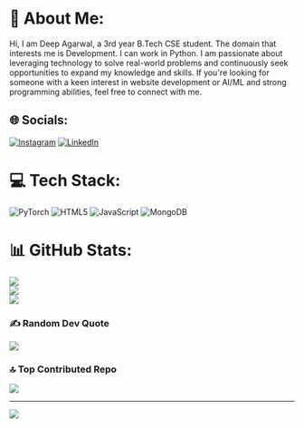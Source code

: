 # 💫 About Me:
Hi, I am Deep Agarwal, a 3rd year B.Tech CSE student. The domain that interests me is Development. I can work in Python. I am passionate about leveraging technology to solve real-world problems and continuously seek opportunities to expand my knowledge and skills. If you're looking for someone with a keen interest in website development or AI/ML and strong programming abilities, feel free to connect with me.


## 🌐 Socials:
[![Instagram](https://img.shields.io/badge/Instagram-%23E4405F.svg?logo=Instagram&logoColor=white)](https://instagram.com/deep___agarwal) [![LinkedIn](https://img.shields.io/badge/LinkedIn-%230077B5.svg?logo=linkedin&logoColor=white)](https://linkedin.com/in/deepagarwal07) 

# 💻 Tech Stack:
![PyTorch](https://img.shields.io/badge/PyTorch-%23EE4C2C.svg?style=for-the-badge&logo=PyTorch&logoColor=white) ![HTML5](https://img.shields.io/badge/html5-%23E34F26.svg?style=for-the-badge&logo=html5&logoColor=white) ![JavaScript](https://img.shields.io/badge/javascript-%23323330.svg?style=for-the-badge&logo=javascript&logoColor=%23F7DF1E) ![MongoDB](https://img.shields.io/badge/MongoDB-%234ea94b.svg?style=for-the-badge&logo=mongodb&logoColor=white)
# 📊 GitHub Stats:
![](https://github-readme-stats.vercel.app/api?username=deepagarwal07&theme=dark&hide_border=false&include_all_commits=true&count_private=true)<br/>
![](https://github-readme-streak-stats.herokuapp.com/?user=deepagarwal07&theme=dark&hide_border=false)<br/>
![](https://github-readme-stats.vercel.app/api/top-langs/?username=deepagarwal07&theme=dark&hide_border=false&include_all_commits=true&count_private=true&layout=compact)

### ✍️ Random Dev Quote
![](https://quotes-github-readme.vercel.app/api?type=horizontal&theme=radical)

### 🔝 Top Contributed Repo
![](https://github-contributor-stats.vercel.app/api?username=deepagarwal07&limit=5&theme=dark&combine_all_yearly_contributions=true)

---
[![](https://visitcount.itsvg.in/api?id=deepagarwal07&icon=0&color=0)](https://visitcount.itsvg.in)

<!-- Proudly created with GPRM ( https://gprm.itsvg.in ) -->
